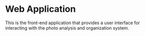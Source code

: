 # Web Application

This is the front-end application that provides a user interface for interacting with the photo analysis and organization system.
